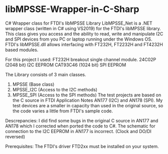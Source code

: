 # libMPSSE-Wrapper-in-C-Sharp
C# Wrapper class for FTDI's libMPSSE Library
LibMPSSE_Net is a .NET wrapper class  (written in C# using VS2019) for the FTDI's libMPSSE library.
This class gives you access and the ability to read, write and manipulate  I2C and SPI devices from you PC or laptop running under 
the Windows OS.
FTDI's libMPSSE.dll allows interfacing with FT232H, FT2232H and FT4232H based modules.

For this project I used:
FT232H breakout single channel module.
24C02P (2048 bit) I2C EEPROM
CAT93C46 (1024 bit) SPI EEPROM

The Library consists of 3 main classes.
1. MPSSE (Base class)
2. MPSSE_I2C (Access to the I2C methods)
3. MPSSE_SPI (Access to the SPI methods)
The test projects are based on the C source in FTDI Application Notes AN177 (I2C) and AN178 (SPI).
My test devices are a smaller in capacity than used in the original source, so the code varies a little from FTDI's sample code.

Descrepancies:
I did find some bugs in the original C source in AN177 and AN178 which I corrected when ported the code to C#.
The schematic for connection to the I2C EEPROM in AN177 is incorrect. (Clock and DO/DI reversed)

Prerequisites:
The FTDI's driver FTD2xx must be installed on your system.
